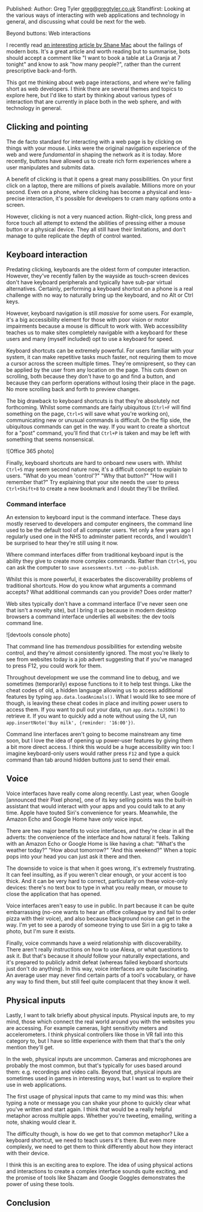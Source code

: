 Published:
Author: Greg Tyler <greg@gregtyler.co.uk>
Standfirst: Looking at the various ways of interacting with web applications and technology in general, and discussing what could be next for the web.

Beyond buttons: Web interactions

I recently read [an interesting article by Shane Mac](https://medium.com/assist/theres-a-dozen-ways-to-order-a-coffee-why-do-dumb-bots-only-allow-one-27230542636d) about the failings of modern bots. It's a great article and worth reading but to summarise, bots should accept a comment like "I want to book a table at La Granja at 7 tonight" and know to ask "how many people?", rather than the current prescriptive back-and-forth.

This got me thinking about web page interactions, and where we're falling short as web developers. I think there are several themes and topics to explore here, but I'd like to start by thinking about various types of interaction that are currently in place both in the web sphere, and with technology in general.

## Clicking and pointing
The de facto standard for interacting with a web page is by clicking on things with your mouse. Links were the original navigation experience of the web and were _fundamental_ in shaping the network as it is today. More recently, buttons have allowed us to create rich form experiences where a user manipulates and submits data.

A benefit of clicking is that it opens a great many possibilities. On your first click on a laptop, there are millions of pixels available. Millions more on your second. Even on a phone, where clicking has become a physical and less-precise interaction, it's possible for developers to cram many options onto a screen.

However, clicking is not a very nuanced action. Right-click, long press and force touch all attempt to extend the abilities of pressing either a mouse button or a physical device. They all still have their limitations, and don't manage to quite replicate the depth of control wanted.

## Keyboard interaction
Predating clicking, keyboards are the oldest form of computer interaction. However, they've recently fallen by the wayside as touch-screen devices don't have keyboard peripherals and typically have sub-par virtual alternatives. Certainly, performing a keyboard shortcut on a phone is a real challenge with no way to naturally bring up the keyboard, and no Alt or Ctrl keys.

However, keyboard navigation is still _massive_ for some users. For example, it's a big accessibility element for those with poor vision or motor impairments because a mouse is difficult to work with. Web accessibility teaches us to make sites completely navigable with a keyboard for these users and many (myself included) opt to use a keyboard for speed.

Keyboard shortcuts can be extremely powerful. For users familiar with your system, it can make repetitive tasks much faster, not requiring them to move a cursor across the screen multiple times. They're omnipresent, so they can be applied by the user from any location on the page. This cuts down on scrolling, both because they don't have to go and find a button, and because they can perform operations without losing their place in the page. No more scrolling back and forth to preview changes.

The big drawback to keyboard shortcuts is that they're absolutely not forthcoming. Whilst some commands are fairly ubiquitous (`Ctrl+F` will find something on the page, `Ctrl+S` will save what you're working on), communicating new or unusual commands is difficult. On the flip side, the ubiquitous commands can get in the way. If you want to create a shortcut for a "post" command, you'll find that `Ctrl+P` is taken and may be left with something that seems nonsensical.

![Office 365 photo]

Finally, keyboard shortcuts are hard to onboard new users with. Whilst `Ctrl+S` may seem second nature now, it's a difficult concept to explain to users. "What do you mean 'control'?" "Why that button?" "How will I remember that?" Try explaining that your site needs the user to press `Ctrl+Shift+8` to create a new bookmark and I doubt they'll be thrilled.

### Command interface
An extension to keyboard input is the command interface. These days mostly reserved to developers and computer engineers, the command line used to be the default tool of all computer users. Yet only a few years ago I regularly used one in the NHS to adminster patient records, and I wouldn't be surprised to hear they're still using it now.

Where command interfaces differ from traditional keyboard input is the ability they give to create more complex commands. Rather than `Ctrl+S`, you can ask the computer to `save assessments.txt --no-publish`.

Whilst this is more powerful, it exacerbates the discoverability problems of traditional shortcuts. How do you know what arguments a command accepts? What additional commands can you provide? Does order matter?

Web sites typically don't have a command interface (I've never seen one that isn't a novelty site), but I bring it up because in modern desktop browsers a command interface underlies all websites: the dev tools command line.

![devtools console photo]

That command line has _tremendous_ possibilities for extending website control, and they're almost consistently ignored. The most you're likely to see from websites today is a job advert suggesting that if you've managed to press F12, you could work for them.

Throughout development we use the command line to debug, and we sometimes (temporarily) expose functions to it to help test things. Like the cheat codes of old, a hidden language allowing us to access additional features by typing `app.data.loadAnimals()`. What I would like to see more of though, is leaving these cheat codes in place and inviting power users to access them. If you want to pull out your data, run `app.data.toJSON()` to retrieve it. If you want to quickly add a note without using the UI, run `app.insertNote('Buy milk', {reminder: '16:00'})`.

Command line interfaces aren't going to become mainstream any time soon, but I love the idea of opening up power-user features by giving them a bit more direct access. I think this would be a huge accessibility win too: I imagine keyboard-only users would rather press `F12` and type a quick command than tab around hidden buttons just to send their email.

## Voice
Voice interfaces have really come along recently. Last year, when Google [announced their Pixel phone], one of its key selling points was the built-in assistant that would interact with your apps and you could talk to at any time. Apple have touted Siri's convenience for years. Meanwhile, the Amazon Echo and Google Home have _only_ voice input.

There are two major benefits to voice interfaces, and they're clear in all the adverts: the convenience of the interface and how natural it feels. Talking with an Amazon Echo or Google Home is like having a chat: "What's the weather today?" "How about tomorrow?" "And this weekend?" When a topic pops into your head you can just ask it there and then.

The downside to voice is that when it goes wrong, it's extremely frustrating. It can feel insulting, as if you weren't clear enough, or your accent is too thick. And it can be very hard to correct, particularly on these voice-only devices: there's no text box to type in what you really mean, or mouse to close the application that has opened.

Voice interfaces aren't easy to use in public. In part because it can be quite embarrassing (no-one wants to hear an office colleague try and fail to order pizza with their voice), and also because background noise can get in the way. I'm yet to see a parody of someone trying to use Siri in a gig to take a photo, but I'm sure it exists.

Finally, voice commands have a weird relationship with discoverability. There aren't really instructions on how to use Alexa, or what questions to ask it. But that's because it _should_ follow your naturally expectations, and it's prepared to publicly admit defeat (whereas failed keyboard shortcuts just don't do anything). In this way, voice interfaces are quite fascinating. An average user may never find certain parts of a tool's vocabulary, or have any way to find them, but still feel quite complacent that they know it well.

## Physical inputs
Lastly, I want to talk briefly about physical inputs. Physical inputs are, to my mind, those which connect the real world around you with the websites you are accessing. For example cameras, light sensitivity meters and accelerometers. I think physical controllers like those in VR fall into this category to, but I have so little experience with them that that's the only mention they'll get.

In the web, physical inputs are uncommon. Cameras and microphones are probably the most common, but that's typically for uses based around them: e.g. recordings and video calls. Beyond that, physical inputs are sometimes used in games in interesting ways, but I want us to explore their use in web applications.

The first usage of physical inputs that came to my mind was this: when typing a note or message you can shake your phone to quickly clear what you've written and start again. I think that would be a really helpful metaphor across multiple apps. Whether you're tweeting, emailing, writing a note, shaking would clear it.

The difficulty though, is how do we get to that common metaphor? Like a keyboard shortcut, we need to teach users it's there. But even more complexly, we need to get them to think differently about how they interact with their device.

I think this is an exciting area to explore. The idea of using physical actions and interactions to create a complex interface sounds quite exciting, and the promise of tools like Shazam and Google Goggles demonstrates the power of using these tools.

## Conclusion
